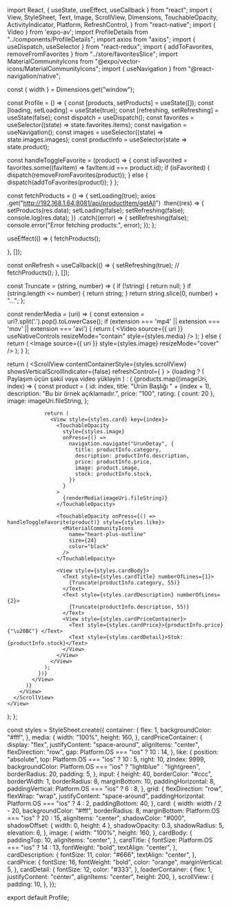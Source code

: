 import React, { useState, useEffect, useCallback } from "react";
import {
  View,
  StyleSheet,
  Text,
  Image,
  ScrollView,
  Dimensions,
  TouchableOpacity,
  ActivityIndicator,
  Platform,
  RefreshControl,
} from "react-native";
import { Video } from 'expo-av';
import ProfileDetails from "../components/ProfileDetails";
import axios from "axios";
import { useDispatch, useSelector } from "react-redux";
import { addToFavorites, removeFromFavorites } from "../store/favoritesSlice";
import MaterialCommunityIcons from "@expo/vector-icons/MaterialCommunityIcons";
import { useNavigation } from "@react-navigation/native";

const { width } = Dimensions.get("window");

const Profile = () => {
  const [products, setProducts] = useState([]);
  const [loading, setLoading] = useState(true);
  const [refreshing, setRefreshing] = useState(false);
  const dispatch = useDispatch();
  const favorites = useSelector((state) => state.favorites.items);
  const navigation = useNavigation();
  const images = useSelector((state) => state.images.images);
  const productInfo = useSelector(state => state.product);

  const handleToggleFavorite = (product) => {
    const isFavorited = favorites.some((favItem) => favItem.id === product.id);
    if (isFavorited) {
      dispatch(removeFromFavorites(product));
    } else {
      dispatch(addToFavorites(product));
    }
  };

  const fetchProducts = () => {
    setLoading(true);
    axios
      .get("http://192.168.1.64:8081/api/productItem/getAll")
      .then((res) => {
        setProducts(res.data);
        setLoading(false);
        setRefreshing(false);
        console.log(res.data);
      })
      .catch((error) => {
        setRefreshing(false);
        console.error("Error fetching products:", error);
      });
  };


  useEffect(() => {
    fetchProducts();

  }, []);

  const onRefresh = useCallback(() => {
    setRefreshing(true);
    // fetchProducts();
  }, []);

  const Truncate = (string, number) => {
    if (!string) {
      return null;
    }
    if (string.length <= number) {
      return string;
    }
    return string.slice(0, number) + "...";
  };

  const renderMedia = (uri) => {
    const extension = uri?.split('.').pop().toLowerCase();
    if (extension === 'mp4' || extension === 'mov' || extension === 'avi') {
      return (
        <Video
          source={{ uri }}
          useNativeControls
          resizeMode="contain"
          style={styles.media}
        />
      );
    } else {
      return (
        <Image
          source={{ uri }}
          style={styles.image}
          resizeMode="cover"
        />
      );
    }
  };

  return (
    <View style={styles.container}>
      <View style={styles.profileDetailsContainer}>
        <ProfileDetails />
      </View>
      <ScrollView
        contentContainerStyle={styles.scrollView}
        showsVerticalScrollIndicator={false}
        refreshControl={
          <RefreshControl refreshing={refreshing} onRefresh={onRefresh} />
        }
      >
        <View style={styles.productContainer}>
           {loading ? ( 
            <View style={styles.loaderContainer}>
              <ActivityIndicator size="large" color="#fb5607" />
              <Text>Paylaşım üçün şəkil vəya video yükləyin</Text>
            </View>
           ) : (
            <View style={styles.grid}>
              {products.map((imageUri, index) => {
                const product = {
                  id: index,
                  title: "Ürün Başlığı " + (index + 1),
                  description: "Bu bir örnek açıklamadır.",
                  price: "100",
                  rating: { count: 20 },
                  image: imageUri.fileString,
                };

                return (
                  <View style={styles.card} key={index}>
                    <TouchableOpacity
                      style={styles.image}
                      onPress={() =>
                        navigation.navigate("UrunDetay", {
                          title: productInfo.category,
                          description: productInfo.description,
                          price: productInfo.price,
                          image: product.image,
                          stock: productInfo.stock,
                        })
                      }
                    >
                      {renderMedia(imageUri.fileString)}
                    </TouchableOpacity>

                    <TouchableOpacity onPress={() => handleToggleFavorite(product)} style={styles.like}>
                      <MaterialCommunityIcons
                        name="heart-plus-outline"
                        size={24}
                        color="black"
                      />
                    </TouchableOpacity>

                    <View style={styles.cardBody}>
                      <Text style={styles.cardTitle} numberOfLines={1}>
                        {Truncate(productInfo.category, 55)}
                      </Text>
                      <Text style={styles.cardDescription} numberOfLines={2}>
                        {Truncate(productInfo.description, 55)}
                      </Text>
                      <View style={styles.cardPriceContainer}>
                        <Text style={styles.cardPrice}>{productInfo.price}{"\u20BC"} </Text>
                        <Text style={styles.cardDetail}>Stok: {productInfo.stock}</Text>
                      </View>
                    </View>
                  </View>
                );
              })}
            </View>
          )}
        </View>
      </ScrollView>
    </View>
  );
};

const styles = StyleSheet.create({
  container: {
    flex: 1,
    backgroundColor: "#fff",
  },
  media: {
    width: "100%",
    height: 160,
  },
  cardPriceContainer: {
    display: "flex",
    justifyContent: "space-around",
    alignItems: "center",
    flexDirection: "row",
    gap: Platform.OS === "ios" ? 10 : 14,
  },
  like: {
    position: "absolute",
    top: Platform.OS === "ios" ? 10 : 5,
    right: 10,
    zIndex: 9999,
    backgroundColor: Platform.OS === "ios" ? "lightblue" : "lightgreen",
    borderRadius: 20,
    padding: 5,
  },
  input: {
    height: 40,
    borderColor: "#ccc",
    borderWidth: 1,
    borderRadius: 8,
    marginBottom: 10,
    paddingHorizontal: 8,
    paddingVertical: Platform.OS === "ios" ? 6 : 8,
  },
  grid: {
    flexDirection: "row",
    flexWrap: "wrap",
    justifyContent: "space-around",
    paddingHorizontal: Platform.OS === "ios" ? 4 : 2,
    paddingBottom: 40,
  },
  card: {
    width: width / 2 - 20,
    backgroundColor: "#fff",
    borderRadius: 8,
    marginBottom: Platform.OS === "ios" ? 20 : 15,
    alignItems: "center",
    shadowColor: "#000",
    shadowOffset: { width: 0, height: 4 },
    shadowOpacity: 0.3,
    shadowRadius: 5,
    elevation: 6,
  },
  image: {
    width: "100%",
    height: 160,
  },
  cardBody: {
    paddingTop: 10,
    alignItems: "center",
  },
  cardTitle: {
    fontSize: Platform.OS === "ios" ? 14 : 13,
    fontWeight: "bold",
    textAlign: "center",
  },
  cardDescription: {
    fontSize: 11,
    color: "#666",
    textAlign: "center",
  },
  cardPrice: {
    fontSize: 16,
    fontWeight: "bold",
    color: "orange",
    marginVertical: 5,
  },
  cardDetail: {
    fontSize: 12,
    color: "#333",
  },
  loaderContainer: {
    flex: 1,
    justifyContent: "center",
    alignItems: "center",
    height: 200,
  },
  scrollView: {
    padding: 10,
  },
});

export default Profile;
